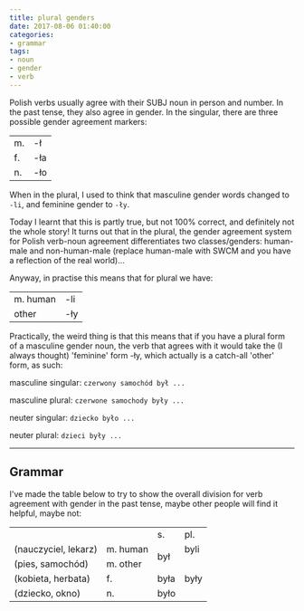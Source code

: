 ```yaml
---
title: plural genders
date: 2017-08-06 01:40:00
categories:
- grammar
tags:
- noun
- gender
- verb
---
```


Polish verbs usually agree with their SUBJ noun in person and number. In the past tense,
they also agree in gender. In the singular, there are three possible gender agreement markers:

<table>
  <tr>
    <td>m.</td>
    <td>-ł</td>
  </tr>
  <tr>
    <td>f.</td>
    <td>-ła</td>
  </tr>
  <tr>
    <td>n.</td>
    <td>-ło</td>
  </tr>
</table>

When in the plural, I used to think that masculine gender words changed to `-li`, and
feminine gender to `-ły`.

Today I learnt that this is partly true, but not 100% correct, and definitely not the
whole story! It turns out that in the plural, the gender agreement system for Polish
verb-noun agreement differentiates two classes/genders: human-male and non-human-male
(replace human-male with SWCM and you have a reflection of the real world)...

Anyway, in practise this means that for plural we have:

<table>
  <tr>
    <td>m. human</td>
    <td>-li</td>
  </tr>
  <tr>
    <td>other</td>
    <td>-ły</td>
  </tr>
</table>

Practically, the weird thing is that this means that if you have a plural form of a
masculine gender noun, the verb that agrees with it would take the (I always thought)
'feminine' form -ły, which actually is a catch-all 'other' form, as such:

masculine singular: 
`czerwony samochód był ...`

masculine plural:
`czerwone samochody były ...`

neuter singular:
`dziecko było ...`

neuter plural:
`dzieci były ...`

---

## Grammar

I've made the table below to try to show the overall division for verb agreement
with gender in the past tense, maybe other people will find it helpful, maybe not:

<table>
  <tr>
    <td></td>
    <td></td>
    <td>s.</td>
    <td>pl.</td>
  </tr>
  <tr>
    <td>(nauczyciel, lekarz)</td>
    <td>m. human</td>
    <td rowspan="2">był</td>
    <td>byli</td>
  </tr>
  <tr>
    <td>(pies, samochód)</td>
    <td>m. other</td>
    <td rowspan="3">były</td>
  </tr>
  <tr>
    <td>(kobieta, herbata)</td>
    <td>f.</td>
    <td>była</td>
  </tr>
  <tr>
    <td>(dziecko, okno)</td>
    <td>n.</td>
    <td>było</td>
  </tr>
</table>


